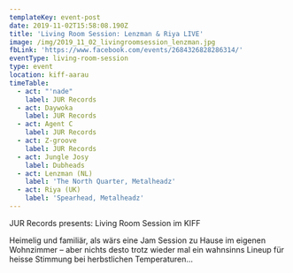 ```yaml
---
templateKey: event-post
date: 2019-11-02T15:58:08.190Z
title: 'Living Room Session: Lenzman & Riya LIVE'
image: /img/2019_11_02_livingroomsession_lenzman.jpg
fbLink: 'https://www.facebook.com/events/2684326828286314/'
eventType: living-room-session
type: event
location: kiff-aarau
timeTable:
  - act: "'nade"
    label: JUR Records
  - act: Daywoka
    label: JUR Records
  - act: Agent C
    label: JUR Records
  - act: Z-groove
    label: JUR Records
  - act: Jungle Josy
    label: Dubheads
  - act: Lenzman (NL)
    label: 'The North Quarter, Metalheadz'
  - act: Riya (UK)
    label: 'Spearhead, Metalheadz'
---
```


JUR Records presents: Living Room Session im KIFF

Heimelig und familiär, als wärs eine Jam Session zu Hause im eigenen Wohnzimmer – aber nichts desto trotz wieder mal ein wahnsinns Lineup für heisse Stimmung bei herbstlichen Temperaturen...
